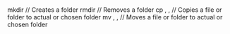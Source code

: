#
mkdir <folder-name> // Creates a folder
rmdir <folder-name> // Removes a folder
cp <file-name> <file-name>, <file-name> <folder-name>, <folder-name> <folder-name> // Copies a file or folder to actual or chosen folder
mv <file-name> <file-name>, <file-name> <folder-name>, <folder-name> <folder-name> // Moves a file or folder to actual or chosen folder
#
